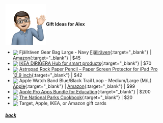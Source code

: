 <img src="assets/images/alex3.png" align="center" width="128" >**Gift Ideas for Alex**

- <a href="https://www.fjallraven.com/us/en-us/bags-gear/accessories/wallets-small-bags/gear-bag-large" target="_blank"><img src="https://www.fjallraven.com/4940a0/globalassets/catalogs/fjallraven/f2/f242/f24214/f560/7323450022334_ss18_a_gear_bag_large_21.jpg?width=1360&height=1360&mode=BoxPad&bgcolor=fff&quality=100" align="center" width="64" ></a> Fjällräven Gear Bag Large - Navy [Fjällräven](https://www.fjallraven.com/us/en-us/bags-gear/accessories/wallets-small-bags/gear-bag-large){:target="\_blank"} |
  [Amazon](https://www.amazon.com/Fjallraven-Gear-Bag-Navy-Large/dp/B00F18XPDK/){:target="\_blank"} |
  $45
- <a href="https://www.ikea.com/us/en/p/dirigera-hub-for-smart-products-white-smart-50503414/" target="_blank"><img src="https://www.ikea.com/us/en/images/products/dirigera-hub-for-smart-products-white-smart__1032017_pe836737_s5.jpg?f=xl" align="center" width="64" ></a> [IKEA DIRIGERA Hub for smart products](https://www.ikea.com/us/en/p/dirigera-hub-for-smart-products-white-smart-50503414/){:target="\_blank"} |
  $70
- <a href="https://www.amazon.com/Astropad-Rock-Paper-Pencil-Replacement/dp/B0CKJSQGJR" target="_blank"><img src="https://m.media-amazon.com/images/I/71axeInMaLL._AC_SL1500_.jpg" align="center" width="64" ></a> [Astropad Rock Paper Pencil – Paper Screen Protector for iPad Pro 12.9 inch](https://www.amazon.com/Astropad-Rock-Paper-Pencil-Replacement/dp/B0CKJSQGJR){:target="\_blank"} |
  $42
- <a href="https://www.apple.com/us-edu/shop/product/MT613AM/A/49mm-blue-black-trail-loop-s-m?" target="_blank"><img src="https://store.storeimages.cdn-apple.com/4982/as-images.apple.com/is/MT613ref_AV3?wid=2000&hei=2000&fmt=jpeg&qlt=90&.v=1692899042125" align="center" width="64" ></a> Apple Watch Band Blue/Black Trail Loop - Medium/Large (M/L) [Apple](https://www.apple.com/us-edu/shop/product/MT613AM/A/49mm-blue-black-trail-loop-s-m){:target="\_blank"} |
  [Amazon](https://www.amazon.com/Apple-Watch-Band-Trail-Black/dp/B0CHX3VTSL/){:target="\_blank"} |
  $99
- <a href="https://www.apple.com/us-edu/shop/product/BMGE2Z/A/pro-apps-bundle-for-education" target="_blank"><img src="https://store.storeimages.cdn-apple.com/4982/as-images.apple.com/is/BMGE2?wid=1144&hei=1144&fmt=jpeg&qlt=90&.v=1612566484000" align="center" width="64" ></a> [Apple Pro Apps Bundle for Education](https://www.apple.com/us-edu/shop/product/BMGE2Z/A/pro-apps-bundle-for-education){:target="\_blank"} |
  $200
- <a href="https://www.amazon.com/gp/product/0760375119" target="_blank"><img src="https://m.media-amazon.com/images/I/A1HNFYuW4VL._SL1500_.jpg" align="center" width="64" ></a> [The National Parks Cookbook](https://www.amazon.com/gp/product/0760375119){:target="\_blank"} |
  $20
- <img src="https://www.justdrums.com/wp-content/uploads/2018/12/giftcard_image1.png" align="center" width="64" target="_blank"> Target, Apple, IKEA, or Amazon gift cards

<!--
<a href="link" target="_blank"><img src="imagelink" align="center" width="64" ></a> [ItemName](link){:target="_blank"} |
$price
-->

##### [back](readme.md)
